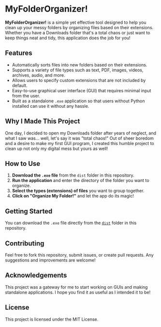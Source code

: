 # MyFolderOrganizer!

**MyFolderOrganizer!** is a simple yet effective tool designed to help you clean up your messy folders by organizing files based on their extensions. Whether you have a Downloads folder that's a total chaos or just want to keep things neat and tidy, this application does the job for you!

## Features

- Automatically sorts files into new folders based on their extensions.
- Supports a variety of file types such as text, PDF, images, videos, archives, audio, and more.
- Allows users to specify custom extensions that are not included by default.
- Easy-to-use graphical user interface (GUI) that requires minimal input from the user.
- Built as a standalone `.exe` application so that users without Python installed can use it without any hassle.

## Why I Made This Project

One day, I decided to open my Downloads folder after years of neglect, and what I saw was... well, let's say it was "total chaos!" Out of sheer boredom and a desire to make my first GUI program, I created this humble project to clean up not only my digital mess but yours as well!

## How to Use

1. **Download the `.exe` file** from the `dist` folder in this repository.
2. **Run the application** and enter the directory of the folder you want to organize.
3. **Select the types (extensions) of files** you want to group together.
4. **Click on "Organize My Folder!"** and let the app do its magic!

## Getting Started

You can download the `.exe` file directly from the [`dist`](dist/) folder in this repository.

## Contributing

Feel free to fork this repository, submit issues, or create pull requests. Any suggestions and improvements are welcome!

## Acknowledgements

This project was a gateway for me to start working on GUIs and making standalone applications. I hope you find it as useful as I intended it to be!

## License

This project is licensed under the MIT License.
